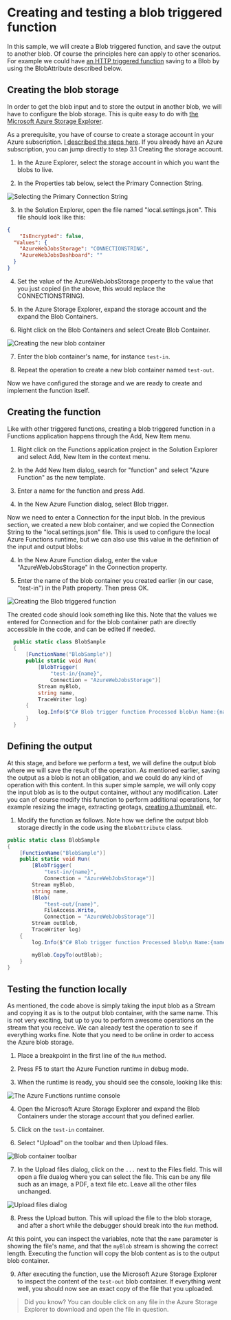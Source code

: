 # Creating and testing a blob triggered function

In this sample, we will create a Blob triggered function, and save the output to another blob. Of course the principles here can apply to other scenarios. For example we could have [an HTTP triggered function](./functions-http.md) saving to a Blob by using the BlobAttribute described below.

## Creating the blob storage

In order to get the blob input and to store the output in another blob, we will have to configure the blob storage. This is quite easy to do with [the Microsoft Azure Storage Explorer](./azure-explorer.md). 

As a prerequisite, you have of course to create a storage account in your Azure subscription. [I described the steps here](./trial-account.md). If you already have an Azure subscription, you can jump directly to step 3.1 Creating the storage account.

1. In the Azure Explorer, select the storage account in which you want the blobs to live.

2. In the Properties tab below, select the Primary Connection String.

![Selecting the Primary Connection String](./Img/creating-testing-functions/2017-11-14_11-54-15.png)

3. In the Solution Explorer, open the file named "local.settings.json". This file should look like this:

```json
{
    "IsEncrypted": false,
  "Values": {
    "AzureWebJobsStorage": "CONNECTIONSTRING",
    "AzureWebJobsDashboard": ""
  }
}
```

4. Set the value of the AzureWebJobsStorage property to the value that you just copied (in the above, this would replace the CONNECTIONSTRING).

5. In the Azure Storage Explorer, expand the storage account and the expand the Blob Containers.

6. Right click on the Blob Containers and select Create Blob Container.

![Creating the new blob container](./Img/creating-testing-functions/2017-11-14_12-05-20.png)

7. Enter the blob container's name, for instance ```test-in```.

8. Repeat the operation to create a new blob container named ```test-out```.

Now we have configured the storage and we are ready to create and implement the function itself.

## Creating the function

Like with other triggered functions, creating a blob triggered function in a Functions application happens through the Add, New Item menu.

1. Right click on the Functions application project in the Solution Explorer and select Add, New Item in the context menu.

2. In the Add New Item dialog, search for "function" and select "Azure Function" as the new template.

3. Enter a name for the function and press Add.

4. In the New Azure Function dialog, select Blob trigger.

Now we need to enter a Connection for the input blob. In the previous section, we created a new blob container, and we copied the Connection String to the "local.settings.json" file. This is used to configure the local Azure Functions runtime, but we can also use this value in the definition of the input and output blobs:

4. In the New Azure Function dialog, enter the value "AzureWebJobsStorage" in the Connection property.

5. Enter the name of the blob container you created earlier (in our case, "test-in") in the Path property. Then press OK.

![Creating the Blob triggered function](./Img/creating-testing-functions/2017-11-15_07-23-08.png)

The created code should look something like this. Note that the values we entered for Connection and for the blob container path are directly accessible in the code, and can be edited if needed.

```CS
  public static class BlobSample
  {
      [FunctionName("BlobSample")]
      public static void Run(
          [BlobTrigger(
              "test-in/{name}", 
              Connection = "AzureWebJobsStorage")]
          Stream myBlob, 
          string name, 
          TraceWriter log)
      {
          log.Info($"C# Blob trigger function Processed blob\n Name:{name} \n Size: {myBlob.Length} Bytes");
      }
  }
```

## Defining the output

At this stage, and before we perform a test, we will define the output blob where we will save the result of the operation. As mentioned earlier, saving the output as a blob is not an obligation, and we could do any kind of operation with this content. In this super simple sample, we will only copy the input blob as is to the output container, without any modification. Later you can of course modify this function to perform additional operations, for example resizing the image, extracting geotags, [creating a thumbnail](https://github.com/lbugnion/sample-azure-cognitive1), etc.

1. Modify the function as follows. Note how we define the output blob storage directly in the code using the ```BlobAttribute``` class.

```CS
public static class BlobSample
{
    [FunctionName("BlobSample")]
    public static void Run(
        [BlobTrigger(
            "test-in/{name}", 
            Connection = "AzureWebJobsStorage")]
        Stream myBlob, 
        string name, 
        [Blob(
            "test-out/{name}",
            FileAccess.Write,
            Connection = "AzureWebJobsStorage")]
        Stream outBlob,
        TraceWriter log)
    {
        log.Info($"C# Blob trigger function Processed blob\n Name:{name} \n Size: {myBlob.Length} Bytes");

        myBlob.CopyTo(outBlob);
    }
}
```

## Testing the function locally

As mentioned, the code above is simply taking the input blob as a Stream and copying it as is to the output blob container, with the same name. This is not very exciting, but up to you to perform awesome operations on the stream that you receive. We can already test the operation to see if everything works fine. Note that you need to be online in order to access the Azure blob storage.

1. Place a breakpoint in the first line of the ```Run``` method.

2. Press F5 to start the Azure Function runtime in debug mode.

3. When the runtime is ready, you should see the console, looking like this:

![The Azure Functions runtime console](./Img/creating-testing-functions/2017-11-15_08-01-44.png)

4. Open the Microsoft Azure Storage Explorer and expand the Blob Containers under the storage account that you defined earlier.

5. Click on the ```test-in``` container.

6. Select "Upload" on the toolbar and then Upload files.

![Blob container toolbar](./Img/creating-testing-functions/2017-11-15_08-46-14.png)

7. In the Upload files dialog, click on the `...` next to the Files field. This will open a file dualog where you can select the file. This can be any file such as an image, a PDF, a text file etc. Leave all the other files unchanged.

![Upload files dialog](./Img/creating-testing-functions/2017-11-15_08-49-05.png)

8. Press the Upload button. This will upload the file to the blob storage, and after a short while the debugger should break into the ```Run``` method.

At this point, you can inspect the variables, note that the ```name``` parameter is showing the file's name, and that the ```myBlob``` stream is showing the correct length. Executing the function will copy the blob content as is to the output blob container.

9. After executing the function, use the Microsoft Azure Storage Explorer to inspect the content of the ```test-out``` blob container. If everything went well, you should now see an exact copy of the file that you uploaded.

> Did you know? You can double click on any file in the Azure Storage Explorer to download and open the file in question.
